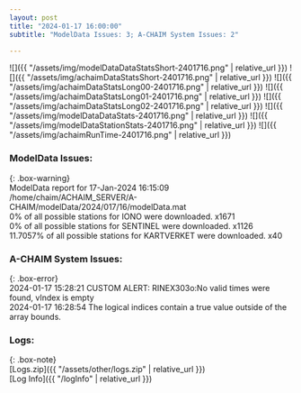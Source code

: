 ```yaml
---
layout: post
title: "2024-01-17 16:00:00"
subtitle: "ModelData Issues: 3; A-CHAIM System Issues: 2"

---
```


![]({{ "/assets/img/modelDataDataStatsShort-2401716.png" | relative_url }})
![]({{ "/assets/img/achaimDataStatsShort-2401716.png" | relative_url }})
![]({{ "/assets/img/achaimDataStatsLong00-2401716.png" | relative_url }})
![]({{ "/assets/img/achaimDataStatsLong01-2401716.png" | relative_url }})
![]({{ "/assets/img/achaimDataStatsLong02-2401716.png" | relative_url }})
![]({{ "/assets/img/modelDataDataStats-2401716.png" | relative_url }})
![]({{ "/assets/img/modelDataStationStats-2401716.png" | relative_url }})
![]({{ "/assets/img/achaimRunTime-2401716.png" | relative_url }})


### ModelData Issues:  
  
{: .box-warning}  
 ModelData report for 17-Jan-2024 16:15:09   
 /home/chaim/ACHAIM_SERVER/A-CHAIM/modelData/2024/017/16/modelData.mat   
 0% of all possible stations for IONO were downloaded. x1671   
 0% of all possible stations for SENTINEL were downloaded. x1126   
 11.7057% of all possible stations for KARTVERKET were downloaded. x40   
  
### A-CHAIM System Issues:  
  
{: .box-error}  
2024-01-17 15:28:21 CUSTOM ALERT: RINEX303o:No valid times were found, vIndex is empty  
2024-01-17 16:28:54 The logical indices contain a true value outside of the array bounds.  

### Logs:  
  
{: .box-note}  
[Logs.zip]({{ "/assets/other/logs.zip" | relative_url }})  
[Log Info]({{ "/logInfo" | relative_url }})  
